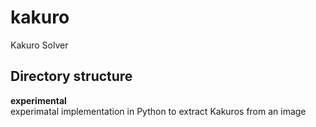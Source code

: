 kakuro
======

Kakuro Solver

Directory structure
-------------------

**experimental**  
  experimatal implementation in Python to extract Kakuros from an image
